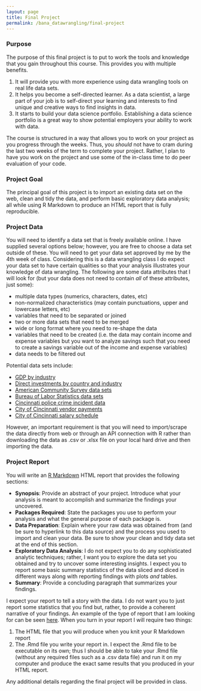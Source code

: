 ```yaml
---
layout: page
title: Final Project
permalink: /bana_datawrangling/final-project
---
```



### Purpose

The purpose of this final project is to put to work the tools and knowledge that you gain throughout this course. This provides you with multiple benefits. 

1. It will provide you with more experience using data wrangling tools on real life data sets. 
2. It helps you become a self-directed learner. As a data scientist, a large part of your job is to self-direct your learning and interests to find unique and creative ways to find insights in data.
3. It starts to build your data science portfolio. Establishing a data science portfolio is a great way to show potential employers your ability to work with data.

The course is structured in a way that allows you to work on your project as you progress through the weeks. Thus, you *should* not have to cram during the last two weeks of the term to complete your project. Rather, I plan to have you work on the project and use some of the in-class time to do peer evaluation of your code.


### Project Goal

The principal goal of this project is to import an existing data set on the web, clean and tidy the data, and perform basic exploratory data analysis; all while using R Markdown to produce an HTML report that is fully reproducible. 

### Project Data

You will need to identify a data set that is freely available online. I have supplied several options below; however, you are free to choose a data set outside of these.  You will need to get your data set approved by me by the 4th week of class. Considering this is a data wrangling class I do expect your data set to have certain qualities so that your analysis illustrates your knowledge of data wrangling.  The following are some data attributes that I will look for (but your data does not need to contain *all* of these attributes, just some):

- multiple data types (numerics, characters, dates, etc)
- non-normalized characteristics (may contain punctuations, upper and lowercase letters, etc)
- variables that need to be separated or joined
- two or more data sets that need to be merged
- wide or long format where you need to re-shape the data
- variables that need to be created (i.e. the data may contain income and expense variables but you want to analyze savings such that you need to create a savings variable out of the income and expense variables)
- data needs to be filtered out

Potential data sets include:

- [GDP by industry](http://www.bea.gov/iTable/iTable.cfm?ReqID=51&step=1#reqid=51&step=51&isuri=1&5114=q&5102=1)
- [Direct investments by country and industry](http://www.bea.gov/iTable/iTable.cfm?ReqID=2&step=1#reqid=2&step=10&isuri=1&202=1&203=30&204=1&205=1&200=1&201=1&207=30,31,32,33,34,35,36,37,38,39,40,41,42,43,48,49,52&208=1&209=1)
- [American Community Survey data sets](https://www.census.gov/acs/www/data/data-tables-and-tools/data-profiles/2014/)
- [Bureau of Labor Statistics data sets](http://www.bls.gov/data/)
- [Cincinnati police crime incident data](https://data.cincinnati-oh.gov/Safer-Streets/Police-Crime-Incident-Data/w7vh-beui)
- [City of Cincinnati vendor payments](https://data.cincinnati-oh.gov/Growing-Economy/City-of-Cincinnati-Vendor-Payments/qrj9-83t8)
- [City of Cincinnati salary schedule](https://data.cincinnati-oh.gov/Innovative-Government/City-of-Cincinnati-Salary-Schedule/yaws-h72m)

However, an important requirement is that you will need to import/scrape the data directly from web or through an API connection with R rather than downloading the data as .csv or .xlsx file on your local hard drive and then importing the data. 

### Project Report

You will write an [R Markdown](http://uc-r.github.io/r_markdown) HTML report that provides the following sections:

- **Synopsis**: Provide an abstract of your project. Introduce what your analysis is meant to accomplish and summarize the findings your uncovered.
- **Packages Required**: State the packages you use to perform your analysis and what the general purpose of each package is.
- **Data Preparation**: Explain where your raw data was obtained from (and be sure to hyperlink to this data source) and the process you used to import and clean your data. Be sure to show your clean and tidy data set at the end of this section. 
- **Exploratory Data Analysis**: I do not expect you to do any sophisticated analytic techniques; rather, I want you to explore the data set you obtained and try to uncover some interesting insights.  I expect you to report some basic summary statistics of the data sliced and diced in different ways along with reporting findings with plots *and* tables.
- **Summary**: Provide a concluding paragraph that summarizes your findings.

I expect your report to tell a story with the data. I do not want you to just report some statistics that you find but, rather, to provide a coherent narrative of your findings. An example of the type of report that I am looking for can be seen [here](https://rpubs.com/bradleyboehmke/final_project_example).  When you turn in your report I will require two things:

1. The HTML file that you will produce when you knit your R Markdown report
2. The .Rmd file you write your report in. I expect the .Rmd file to be executable on its own; thus I should be able to take your .Rmd file (without any required files such as a .csv data file) and run it on my computer and produce the exact same results that you produced in your HTML report.

Any additional details regarding the final project will be provided in class.


